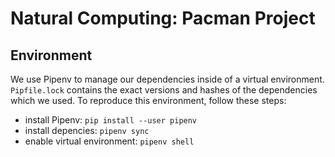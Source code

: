 # Natural Computing: Pacman Project

## Environment

We use Pipenv to manage our dependencies inside of a virtual environment. `Pipfile.lock` contains the exact versions and hashes of the dependencies which we used. To reproduce this environment, follow these steps:

* install Pipenv: `pip install --user pipenv`
* install depencies: `pipenv sync`
* enable virtual environment: `pipenv shell`
